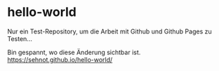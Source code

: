 # hello-world
Nur ein Test-Repository, um die Arbeit mit Github und Github Pages zu Testen...

Bin gespannt, wo diese Änderung sichtbar ist.
https://sehnot.github.io/hello-world/
